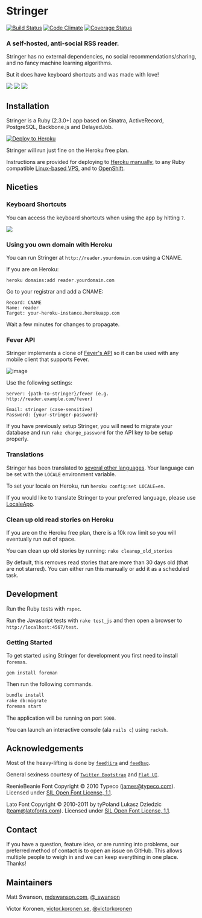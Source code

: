 # Stringer

[![Build Status](https://api.travis-ci.org/swanson/stringer.svg?style=flat)](https://travis-ci.org/swanson/stringer)
[![Code Climate](https://codeclimate.com/github/swanson/stringer.svg?style=flat)](https://codeclimate.com/github/swanson/stringer)
[![Coverage Status](https://coveralls.io/repos/swanson/stringer/badge.svg?style=flat)](https://coveralls.io/r/swanson/stringer)

### A self-hosted, anti-social RSS reader.

Stringer has no external dependencies, no social recommendations/sharing, and no fancy machine learning algorithms.

But it does have keyboard shortcuts and was made with love!

![](screenshots/instructions.png)
![](screenshots/stories.png)
![](screenshots/feed.png)

## Installation

Stringer is a Ruby (2.3.0+) app based on Sinatra, ActiveRecord, PostgreSQL, Backbone.js and DelayedJob.

[![Deploy to Heroku](https://cdn.herokuapp.com/deploy/button.svg)](https://heroku.com/deploy)

Stringer will run just fine on the Heroku free plan.

Instructions are provided for deploying to [Heroku manually](/docs/Heroku.md), to any Ruby 
compatible [Linux-based VPS](/docs/VPS.md), and to [OpenShift](/docs/OpenShift.md).

## Niceties

### Keyboard Shortcuts

You can access the keyboard shortcuts when using the app by hitting `?`.

![](screenshots/keyboard_shortcuts.png)

### Using you own domain with Heroku

You can run Stringer at `http://reader.yourdomain.com` using a CNAME.

If you are on Heroku:

```
heroku domains:add reader.yourdomain.com
```

Go to your registrar and add a CNAME:
```
Record: CNAME
Name: reader
Target: your-heroku-instance.herokuapp.com
```

Wait a few minutes for changes to propagate.

### Fever API

Stringer implements a clone of [Fever's API](http://www.feedafever.com/api) so it can be used with any mobile client that supports Fever.

![image](https://f.cloud.github.com/assets/56947/546236/68456536-c288-11e2-834b-9043dc75a087.png)

Use the following settings:

```
Server: {path-to-stringer}/fever (e.g. http://reader.example.com/fever)

Email: stringer (case-sensitive)
Password: {your-stringer-password}
```

If you have previously setup Stringer, you will need to migrate your database and run `rake change_password` for the API key to be setup properly.

### Translations

Stringer has been translated to [several other languages](config/locales). Your language can be set with the `LOCALE` environment variable.

To set your locale on Heroku, run `heroku config:set LOCALE=en`.

If you would like to translate Stringer to your preferred language, please use [LocaleApp](http://www.localeapp.com/projects/4637).

### Clean up old read stories on Heroku

If you are on the Heroku free plan, there is a 10k row limit so you will
eventually run out of space.

You can clean up old stories by running: `rake cleanup_old_stories`

By default, this removes read stories that are more than 30 days old (that
are not starred). You can either run this manually or add it as a scheduled
task.

## Development

Run the Ruby tests with `rspec`.

Run the Javascript tests with `rake test_js` and then open a browser to `http://localhost:4567/test`.

### Getting Started

To get started using Stringer for development you first need to install `foreman`.

    gem install foreman

Then run the following commands.

```sh
bundle install
rake db:migrate
foreman start
```

The application will be running on port `5000`.

You can launch an interactive console (ala `rails c`) using `racksh`.

## Acknowledgements

Most of the heavy-lifting is done by [`feedjira`](https://github.com/feedjira/feedjira) and [`feedbag`](https://github.com/dwillis/feedbag).

General sexiness courtesy of [`Twitter Bootstrap`](http://twitter.github.io/bootstrap/) and [`Flat UI`](http://designmodo.github.io/Flat-UI/).

ReenieBeanie Font Copyright &copy; 2010 Typeco (james@typeco.com). Licensed under [SIL Open Font License, 1.1](scripts.sil.org/OFL).

Lato Font Copyright &copy; 2010-2011 by tyPoland Lukasz Dziedzic (team@latofonts.com). Licensed under [SIL Open Font License, 1.1](scripts.sil.org/OFL).

## Contact

If you have a question, feature idea, or are running into problems, our preferred method of contact is to open an issue on GitHub. This allows multiple people to weigh in and we can keep everything in one place. Thanks!

## Maintainers

Matt Swanson, [mdswanson.com](http://mdswanson.com), [@_swanson](http://twitter.com/_swanson)

Victor Koronen, [victor.koronen.se](http://victor.koronen.se/), [@victorkoronen](https://twitter.com/victorkoronen)
